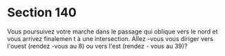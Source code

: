 # Section 140

Vous poursuivez votre marche dans le passage qui oblique vers le
nord et vous arrivez finalemen t à une intersection. Allez -vous
vous diriger vers l'ouest (rendez -vous au 8) ou vers l'est (rendez -
vous au 39)?